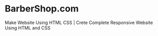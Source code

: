 # BarberShop.com
Make Website Using HTML CSS | Crete Complete Responsive Website Using HTML and CSS
